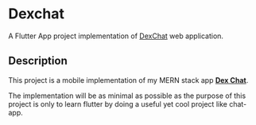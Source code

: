 # Dexchat

A Flutter App project implementation of [DexChat](https://github.com/madjid123/dexchat-full.git) web application.

## Description

This project is a mobile implementation of my MERN stack app [**Dex Chat**](https://github.com/madjid123/dexchat-full.git).

The implementation will be as minimal as possible as the purpose of this project is only to learn flutter by doing a useful yet cool project like chat-app.